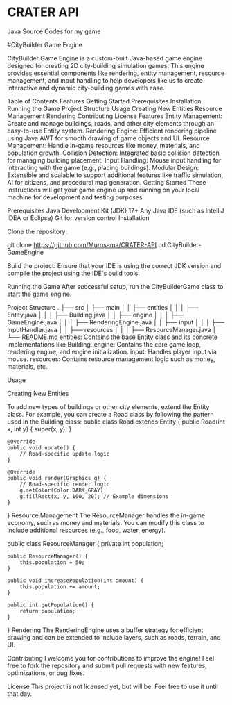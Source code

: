 # CRATER API
 Java Source Codes for my game


#CityBuilder Game Engine

CityBuilder Game Engine is a custom-built Java-based game engine designed for creating 2D city-building simulation games. This engine provides essential components like rendering, entity management, resource management, and input handling to help developers like us to create interactive and dynamic city-building games with ease.

Table of Contents
Features
Getting Started
Prerequisites
Installation
Running the Game
Project Structure
Usage
Creating New Entities
Resource Management
Rendering
Contributing
License
Features
Entity Management: Create and manage buildings, roads, and other city elements through an easy-to-use Entity system.
Rendering Engine: Efficient rendering pipeline using Java AWT for smooth drawing of game objects and UI.
Resource Management: Handle in-game resources like money, materials, and population growth.
Collision Detection: Integrated basic collision detection for managing building placement.
Input Handling: Mouse input handling for interacting with the game (e.g., placing buildings).
Modular Design: Extensible and scalable to support additional features like traffic simulation, AI for citizens, and procedural map generation.
Getting Started
These instructions will get your game engine up and running on your local machine for development and testing purposes.

Prerequisites
Java Development Kit (JDK) 17+
Any Java IDE (such as IntelliJ IDEA or Eclipse)
Git for version control
Installation

Clone the repository:

git clone https://github.com/Murosama/CRATER-API
cd CityBuilder-GameEngine


Build the project: Ensure that your IDE is using the correct JDK version and compile the project using the IDE's build tools.

Running the Game
After successful setup, run the CityBuilderGame class to start the game engine.

Project Structure
.
├── src
│   ├── main
│   │   ├── entities
│   │   │   ├── Entity.java
│   │   │   ├── Building.java
│   │   ├── engine
│   │   │   ├── GameEngine.java
│   │   │   ├── RenderingEngine.java
│   │   ├── input
│   │   │   ├── InputHandler.java
│   │   ├── resources
│   │   │   ├── ResourceManager.java
│   └── README.md
entities: Contains the base Entity class and its concrete implementations like Building.
engine: Contains the core game loop, rendering engine, and engine initialization.
input: Handles player input via mouse.
resources: Contains resource management logic such as money, materials, etc.

Usage

Creating New Entities

To add new types of buildings or other city elements, extend the Entity class. For example, you can create a Road class by following the pattern used in the Building class:
public class Road extends Entity {
    public Road(int x, int y) {
        super(x, y);
    }

    @Override
    public void update() {
        // Road-specific update logic
    }

    @Override
    public void render(Graphics g) {
        // Road-specific render logic
        g.setColor(Color.DARK_GRAY);
        g.fillRect(x, y, 100, 20); // Example dimensions
    }
}
Resource Management
The ResourceManager handles the in-game economy, such as money and materials. You can modify this class to include additional resources (e.g., food, water, energy).

public class ResourceManager {
    private int population;

    public ResourceManager() {
        this.population = 50;
    }

    public void increasePopulation(int amount) {
        this.population += amount;
    }

    public int getPopulation() {
        return population;
    }
}
Rendering
The RenderingEngine uses a buffer strategy for efficient drawing and can be extended to include layers, such as roads, terrain, and UI.

Contributing
I welcome you for contributions to improve the engine! Feel free to fork the repository and submit pull requests with new features, optimizations, or bug fixes.

License
This project is not licensed yet, but will be. Feel free to use it until that day.

